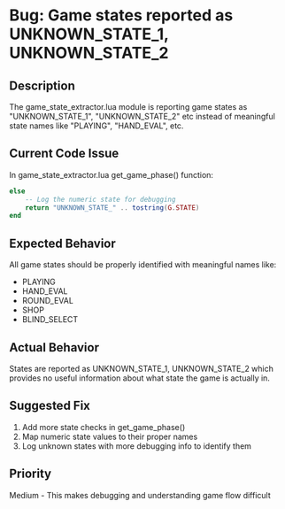 # Bug: Game states reported as UNKNOWN_STATE_1, UNKNOWN_STATE_2

## Description

The game_state_extractor.lua module is reporting game states as
"UNKNOWN_STATE_1", "UNKNOWN_STATE_2" etc instead of meaningful state names like
"PLAYING", "HAND_EVAL", etc.

## Current Code Issue

In game_state_extractor.lua get_game_phase() function:

```lua
else
    -- Log the numeric state for debugging
    return "UNKNOWN_STATE_" .. tostring(G.STATE)
end
```

## Expected Behavior

All game states should be properly identified with meaningful names like:

- PLAYING
- HAND_EVAL
- ROUND_EVAL
- SHOP
- BLIND_SELECT

## Actual Behavior

States are reported as UNKNOWN_STATE_1, UNKNOWN_STATE_2 which provides no useful
information about what state the game is actually in.

## Suggested Fix

1. Add more state checks in get_game_phase()
2. Map numeric state values to their proper names
3. Log unknown states with more debugging info to identify them

## Priority

Medium - This makes debugging and understanding game flow difficult
